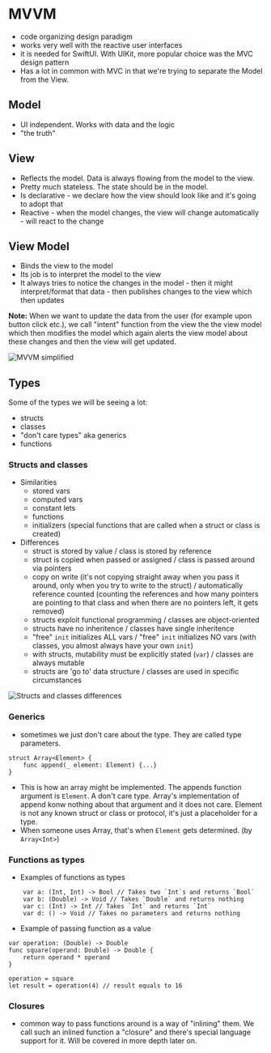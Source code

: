 # MVVM
- code organizing design paradigm
- works very well with the reactive user interfaces
- it is needed for SwiftUI. With UIKit, more popular choice was the MVC design pattern
- Has a lot in common with MVC in that we're trying to separate the Model from the View.

## Model
- UI independent. Works with data and the logic
- "the truth"

## View
- Reflects the model. Data is always flowing from the model to the view.
- Pretty much stateless. The state should be in the model.
- Is declarative - we declare how the view should look like and it's going to adopt that
- Reactive - when the model changes, the view will change automatically - will react to the change

## View Model
- Binds the view to the model
- Its job is to interpret the model to the view
- It always tries to notice the changes in the model - then it might interpret/format that data - then publishes changes to the view which then updates


**Note:** When we want to update the data from the user (for example upon button click etc.), we call "intent" function from the view the the view model which then modifies the model  which again alerts the view model about these changes and then the view will get updated.

![MVVM simplified](./MVVM.png)

## Types 
Some of the types we will be seeing a lot:
- structs
- classes
- "don't care types" aka generics
- functions

### Structs and classes
- Similarities
    - stored vars
    - computed vars
    - constant lets
    - functions
    - initializers (special functions that are called when a struct or class is created)
- Differences
    - struct is stored by value / class is stored by reference
    - struct is copied when passed or assigned / class is passed around via pointers
    - copy on write (it's not copying straight away when you pass it around, only when you try to write to the struct) / automatically reference counted (counting the references and how many pointers are pointing to that class and when there are no pointers left, it gets removed)
    - structs exploit functional programming / classes are object-oriented
    - structs have no inheritence / classes have single inheritence
    - "free" `init` initializes ALL vars / "free" `init` initializes NO vars (with classes, you almost always have your own `init`)
    - with structs, mutability must be explicitly stated (`var`) / classes are always mutable
    - structs are 'go to' data structure / classes are used in specific circumstances
    
![Structs and classes differences](./StructsClasses.png)    
    
### Generics
- sometimes we just don't  care about the type. They are called type parameters.
```
struct Array<Element> {
    func append(_ element: Element) {...}
}
```

- This is how an array might be implemented. The appends function argument is `Element`. A don't care type. Array's implementation of append konw nothing about that argument and it does not care. Element is not any known struct or class or protocol, it's just a placeholder for a type.
- When someone uses Array, that's when `Element` gets determined. (by `Array<Int>`)

### Functions as types
- Examples of functions as types
```
    var a: (Int, Int) -> Bool // Takes two `Int`s and returns `Bool`
    var b: (Double) -> Void // Takes `Double` and returns nothing
    var c: (Int) -> Int // Takes `Int` and returns `Int`
    var d: () -> Void // Takes no parameters and returns nothing
```

- Example of passing function as a value
``` 
var operation: (Double) -> Double
func square(operand: Double) -> Double {
    return operand * operand
}

operation = square
let result = operation(4) // result equals to 16
```

### Closures
- common way to pass functions around is a way of "inlining" them. We call such an inlined function a "closure" and there's special language support for it. Will be covered in more depth later on.

